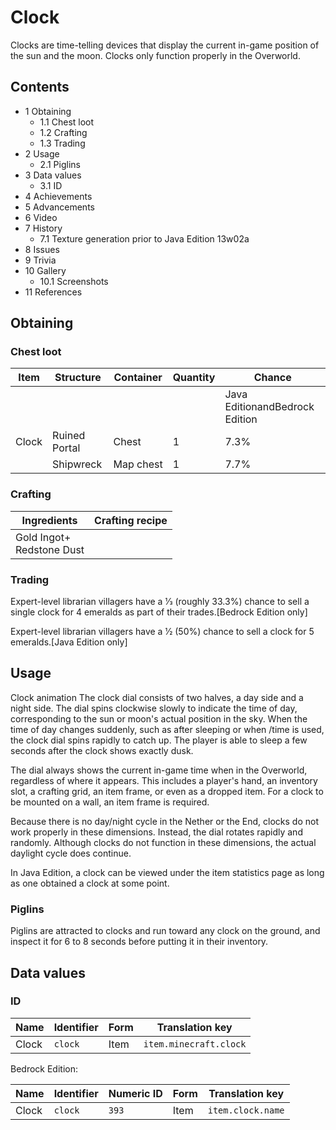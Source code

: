 # Clock
Clocks are time-telling devices that display the current in-game position of the sun and the moon. Clocks only function properly in the Overworld.

## Contents
- 1 Obtaining
	- 1.1 Chest loot
	- 1.2 Crafting
	- 1.3 Trading
- 2 Usage
	- 2.1 Piglins
- 3 Data values
	- 3.1 ID
- 4 Achievements
- 5 Advancements
- 6 Video
- 7 History
	- 7.1 Texture generation prior to Java Edition 13w02a
- 8 Issues
- 9 Trivia
- 10 Gallery
	- 10.1 Screenshots
- 11 References

## Obtaining
### Chest loot
| Item  | Structure     | Container | Quantity | Chance                         |
|-------|---------------|-----------|----------|--------------------------------|
|       |               |           |          | Java EditionandBedrock Edition |
| Clock | Ruined Portal | Chest     | 1        | 7.3%                           |
|       | Shipwreck     | Map chest | 1        | 7.7%                           |

### Crafting
| Ingredients                   | Crafting recipe |
|-------------------------------|-----------------|
| Gold Ingot+<br/>Redstone Dust |                 |

### Trading
Expert-level librarian villagers have a 1⁄3 (roughly 33.3%) chance to sell a single clock for 4 emeralds as part of their trades.‌[Bedrock Edition  only]

Expert-level librarian villagers have a 1⁄2 (50%) chance to sell a clock for 5 emeralds.‌[Java Edition  only]

## Usage
Clock animation
The clock dial consists of two halves, a day side and a night side. The dial spins clockwise slowly to indicate the time of day, corresponding to the sun or moon's actual position in the sky. When the time of day changes suddenly, such as after sleeping or when /time is used, the clock dial spins rapidly to catch up. The player is able to sleep a few seconds after the clock shows exactly dusk.

The dial always shows the current in-game time when in the Overworld, regardless of where it appears. This includes a player's hand, an inventory slot, a crafting grid, an item frame, or even as a dropped item. For a clock to be mounted on a wall, an item frame is required.

Because there is no day/night cycle in the Nether or the End, clocks do not work properly in these dimensions. Instead, the dial rotates rapidly and randomly. Although clocks do not function in these dimensions, the actual daylight cycle does continue.

In Java Edition, a clock can be viewed under the item statistics page as long as one obtained a clock at some point.

### Piglins
Piglins are attracted to clocks and run toward any clock on the ground, and inspect it for 6 to 8 seconds before putting it in their inventory.

## Data values
### ID
| Name  | Identifier | Form | Translation key        |
|-------|------------|------|------------------------|
| Clock | `clock`    | Item | `item.minecraft.clock` |

Bedrock Edition:

| Name  | Identifier | Numeric ID | Form | Translation key   |
|-------|------------|------------|------|-------------------|
| Clock | `clock`    | `393`      | Item | `item.clock.name` |

